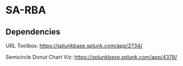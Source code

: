 # SA-RBA

## Dependencies
URL Toolbox: https://splunkbase.splunk.com/app/2734/

Semicircle Donut Chart Viz: https://splunkbase.splunk.com/app/4378/